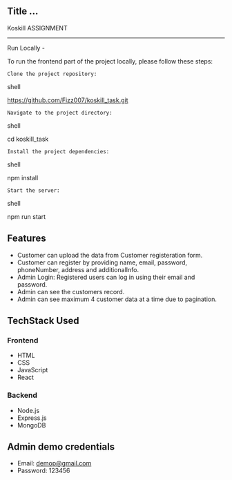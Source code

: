 ## Title ...

Koskill ASSIGNMENT

---


Run Locally - 

To run the frontend part of the project locally, please follow these steps:

    Clone the project repository:

shell

https://github.com/Fizz007/koskill_task.git

    Navigate to the project directory:

shell

cd koskill_task

    Install the project dependencies:

shell

npm install

    Start the server:

shell

npm run start

## Features

- Customer can upload the data from Customer registeration form.
- Customer can register by providing  name, email, password, phoneNumber, address and additionalInfo.
- Admin Login: Registered users can log in using their email and password.
- Admin can see the customers record.
- Admin can see maximum 4 customer data at a time due to pagination.


## TechStack Used

### Frontend

- HTML
- CSS
- JavaScript
- React

### Backend

- Node.js
- Express.js
- MongoDB

## Admin demo credentials

  - Email: demop@gmail.com
  - Password: 123456



